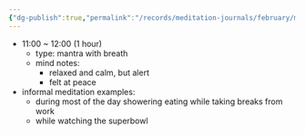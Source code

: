 ```yaml
---
{"dg-publish":true,"permalink":"/records/meditation-journals/february/meditation-journal-for-2023-02-12/","tags":["type/meditation-journal-entry info/phil-384/meditation-journal-entry"]}
---
```



- 11:00 ~ 12:00 (1 hour)
	- type: mantra with breath
	- mind notes:
		- relaxed and calm, but alert
		- felt at peace
- informal meditation examples:
	- during most of the day showering eating while taking breaks from work
	- while watching the superbowl